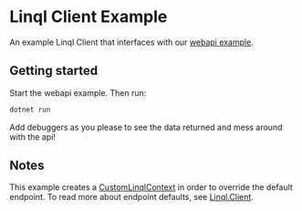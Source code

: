 # Linql Client Example

An example Linql Client that interfaces with our [webapi example](../WebApiExample/).

## Getting started 

Start the webapi example.  Then run: 

```powershell
dotnet run
```

Add debuggers as you please to see the data returned and mess around with the api!

## Notes

This example creates a [CustomLinqlContext](./CustomLinqlContext.cs) in order to override the default endpoint.  To read more about endpoint defaults, see [Linql.Client](../../Linql.Client/).
